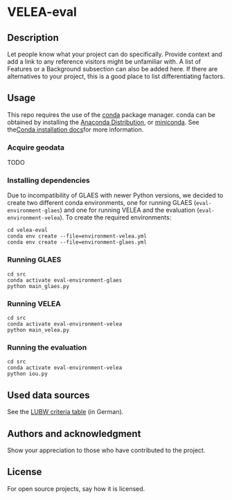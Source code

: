 # VELEA-eval


## Description
Let people know what your project can do specifically. Provide context and add a link to any reference visitors might be unfamiliar with. A list of Features or a Background subsection can also be added here. If there are alternatives to your project, this is a good place to list differentiating factors.

## Usage

This repo requires the use of the [conda](https://docs.conda.io/en/latest/) package manager. conda can be obtained by installing the 
[Anaconda Distribution](https://www.anaconda.com/distribution/), or [miniconda](https://docs.anaconda.com/miniconda/). See the[Conda installation docs](https://conda.io/docs/user-guide/install/download.html>)for more information.

### Acquire geodata
TODO
    
### Installing dependencies
Due to incompatibility of GLAES with newer Python versions, we decided to create two different conda environments,
one for running GLAES (`eval-environment-glaes`) and one for running VELEA and the evaluation (`eval-environment-velea`).
To create the required environments:

    cd velea-eval
    conda env create --file=environment-velea.yml
    conda env create --file=environment-glaes.yml

### Running GLAES
    cd src
    conda activate eval-environment-glaes
    python main_glaes.py

### Running VELEA
    cd src
    conda activate eval-environment-velea
    python main_velea.py

### Running the evaluation
    cd src
    conda activate eval-environment-velea
    python iou.py

## Used data sources
See the [LUBW criteria table](https://www.energieatlas-bw.de/documents/24384/131240/Kriterienkatalog+PV-Freifl%C3%A4chenpotenzial/91272bce-aac1-4010-87fd-92da0854d28f)
(in German).



## Authors and acknowledgment
Show your appreciation to those who have contributed to the project.

## License
For open source projects, say how it is licensed.
